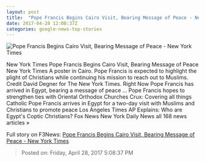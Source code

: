 ```yaml
---
layout: post
title:  "Pope Francis Begins Cairo Visit, Bearing Message of Peace - New York Times"
date: 2017-04-28 12:08:37Z
categories: google-news-top-stories
---
```


![Pope Francis Begins Cairo Visit, Bearing Message of Peace - New York Times](https://static01.nyt.com/images/2017/04/29/world/29live-briefing-pope-cairo-1/29live-briefing-pope-cairo-1-facebookJumbo.jpg)

New York Times Pope Francis Begins Cairo Visit, Bearing Message of Peace New York Times A poster in Cairo. Pope Francis is expected to highlight the plight of Christians while continuing his mission to reach out to Muslims. Credit David Degner for The New York Times. Right Now Pope Francis has arrived in Egypt, bearing a message of peace ... Pope Francis hopes to strengthen ties with Oriental Orthodox Churches Crux: Covering all things Catholic Pope Francis arrives in Egypt for a two-day visit with Muslims and Christians to promote peace Los Angeles Times AP Explains: Who are Egypt's Coptic Christians? Fox News New York Daily News all 168 news articles »


Full story on F3News: [Pope Francis Begins Cairo Visit, Bearing Message of Peace - New York Times](http://www.f3nws.com/n/mFKJdC)

> Posted on: Friday, April 28, 2017 5:08:37 PM
